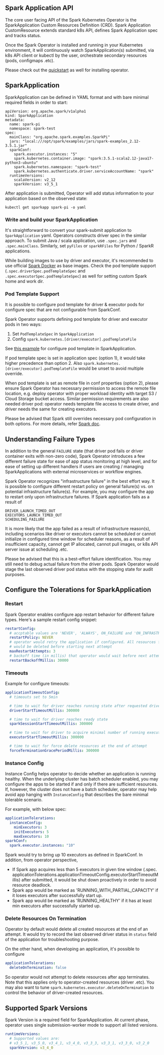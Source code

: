## Spark Application API

The core user facing API of the Spark Kubernetes Operator is the SparkApplication Custom 
Resources Definition (CRD). Spark Application CustomResource extends standard k8s API, 
defines Spark Application spec and tracks status.  

Once the Spark Operator is installed and running in your Kubernetes environment, it will 
continuously watch SparkApplication(s) submitted, via k8s API client or kubectl by the user,
orchestrate secondary resources (pods, configmaps .etc). 

Please check out the [quickstart](getting_started.md) as well for installing operator.

## SparkApplication

SparkApplication can be defined in YAML format and with bare minimal required fields in 
order to start:

```
apiVersion: org.apache.spark/v1alpha1
kind: SparkApplication
metadata:
  name: spark-pi
  namespace: spark-test
spec:
  mainClass: "org.apache.spark.examples.SparkPi"
  jars: "local:///opt/spark/examples/jars/spark-examples_2.12-3.5.1.jar"
  sparkConf:
    spark.executor.instances: "5"
    spark.kubernetes.container.image: "spark:3.5.1-scala2.12-java17-python3-ubuntu"
    spark.kubernetes.namespace: "spark-test"
    spark.kubernetes.authenticate.driver.serviceAccountName: "spark"
  runtimeVersions:
    scalaVersion: v2_12
    sparkVersion: v3_5_1

```


After application is submitted, Operator will add status information to your application based on 
the observed state:

```
kubectl get sparkapp spark-pi -o yaml
```

### Write and build your SparkApplication

It's straightforward to convert your spark-submit application to `SparkApplication` yaml. 
Operators constructs driver spec in the similar approach. To submit Java / scala application, 
use `.spec.jars` and `.spec.mainClass`. Similarly, set `pyFiles` or `sparkRFiles` for Python / 
SparkR applications.

While building images to use by driver and executor, it's recommended to use official 
[Spark Docker](https://github.com/apache/spark-docker) as base images. Check the pod template 
support (`.spec.driverSpec.podTemplateSpec` and `.spec.executorSpec.podTemplateSpec`) as well for 
setting custom Spark home and work dir.  

### Pod Template Support

It is possible to configure pod template for driver & executor pods for configure spec that are
not configurable from
SparkConf.

Spark Operator supports defining pod template for driver and executor pods in two ways:

1. Set `PodTemplateSpec` in `SparkApplication`
2. Config `spark.kubernetes.[driver/executor].podTemplateFile`

See [this example](../spark-operator/src/main/resources/streaming.yaml) for configure pod
template in SparkApplication.

If pod template spec is set in application spec (option 1), it would take higher precedence
than option 2. Also `spark.kubernetes.[driver/executor].podTemplateFile` would be unset to 
avoid multiple override.

When pod template is set as remote file in conf properties (option 2), please ensure Spark
Operator has necessary permission to access the remote file location, e.g. deploy operator 
with proper workload identity with target S3 / Cloud Storage bucket access. Similar permission 
requirements are also needed driver pod: operator needs template file access to create driver, 
and driver needs the same for creating executors.

Please be advised that Spark still overrides necessary pod configuration in both options. For
more details,
refer [Spark doc](https://spark.apache.org/docs/latest/running-on-kubernetes.html#pod-template).

## Understanding Failure Types

In addition to the general `FAILURE` state (that driver pod fails or driver container exits 
with non-zero code), Spark Operator introduces a few different failure state for ease of 
app status monitoring at high level, and for ease of setting up different handlers if users 
are creating / managing SparkApplications with external microservices or workflow engines. 


Spark Operator recognizes "infrastructure failure" in the best effort way. It is possible to 
configure different restart policy on general failure(s) vs. on potential infrastructure 
failure(s). For example, you may configure the app to restart only upon infrastructure 
failures. If Spark application fails as a result of 

```
DRIVER_LAUNCH_TIMED_OUT
EXECUTORS_LAUNCH_TIMED_OUT
SCHEDULING_FAILURE
```

It is more likely that the app failed as a result of infrastructure reason(s), including 
scenarios like driver or executors cannot be scheduled or cannot initialize in configured 
time window for scheduler reasons, as a result of insufficient capacity, cannot get IP 
allocated, cannot pull images, or k8s API server issue at scheduling .etc.

Please be advised that this is a best-effort failure identification. You may still need to 
debug actual failure from the driver pods. Spark Operator would stage the last observed 
driver pod status with the stopping state for audit purposes. 

## Configure the Tolerations for SparkApplication

### Restart

Spark Operator enables configure app restart behavior for different failure types. Here's a 
sample restart config snippet: 

``` yaml
restartConfig:
  # accptable values are 'NEVER', 'ALWAYS', ON_FAILURE and 'ON_INFRASTRUCTURE_FAILURE'
  restartPolicy: NEVER
  # operator would retry the application if configured. All resources from current attepmt 
  # would be deleted before starting next attempt
  maxRestartAttempts: 3 
  # backoff time (in millis) that operator would wait before next attempt
  restartBackoffMillis: 30000
```

### Timeouts

Example for configure timeouts:

```yaml
applicationTimeoutConfig:
  # timeouts set to 5min

  # time to wait for driver reaches running state after requested driver
  driverStartTimeoutMillis: 300000

  # time to wait for driver reaches ready state  
  sparkSessionStartTimeoutMillis: 300000

  # time to wait for driver to acquire minimal number of running executors
  executorStartTimeoutMillis: 300000

  # time to wait for force delete resources at the end of attempt
  forceTerminationGracePeriodMillis: 300000
```
 
### Instance Config

Instance Config helps operator to decide whether an application is running healthy. When 
the underlying cluster has batch scheduler enabled, you may configure the apps to be 
started if and only if there are sufficient resources. If, however, the cluster does not 
have a batch scheduler, operator may help avoid app hanging with `InstanceConfig` that 
describes the bare minimal tolerable scenario.

For example, with below spec:

```yaml
applicationTolerations:
  instanceConfig:
    minExecutors: 3
    initExecutors: 5
    maxExecutors: 10
sparkConf:
  spark.executor.instances: "10"
```

Spark would try to bring up 10 executors as defined in SparkConf. In addition, from 
operator perspective,

* If Spark app acquires less than 5 executors in given tine window (.spec.
  applicationTolerations.applicationTimeoutConfig.executorStartTimeoutMillis) after 
  submitted, it would be shut down proactively in order to avoid resource deadlock. 
* Spark app would be marked as 'RUNNING_WITH_PARTIAL_CAPACITY' if it loses executors after 
  successfully start up.
* Spark app would be marked as 'RUNNING_HEALTHY' if it has at least min executors after 
  successfully started up.

### Delete Resources On Termination

Operator by default would delete all created resources at the end of an attempt. It would 
try to record the last observed driver status in `status` field of the application for 
troubleshooting purpose. 

On the other hand, when developing an application, it's possible to configure

```yaml
applicationTolerations:
  deleteOnTermination: false
```

So operator would not attempt to delete resources after app terminates. Note that this 
applies only to operator-created resources (driver .etc). You may also want to tune
`spark.kubernetes.executor.deleteOnTermination` to control the behavior of driver-created 
resources.

## Supported Spark Versions

Spark Version is a required field for SparkApplication. At current phase, operator uses
single submission-worker mode to support all listed versions.

```yaml
runtimeVersions:
  # Supported values are:
  # v3_5_1, v3_5_0, v3_4_1, v3_4_0, v3_3_3, v3_3_1, v3_3_0, v3_2_0
  sparkVersion: v3_4_0
```
